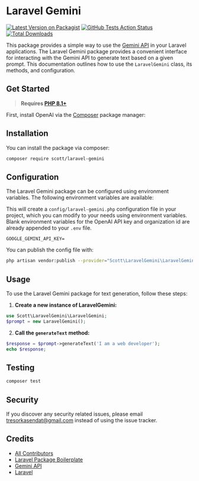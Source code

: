 # Laravel Gemini

[![Latest Version on Packagist](https://img.shields.io/packagist/v/scott/laravel-gemini.svg?style=flat-square)](https://packagist.org/packages/scott/laravel-gemini)
[![GitHub Tests Action Status](https://img.shields.io/github/workflow/status/scott/laravel-gemini/run-tests?label=tests)]()
[![Total Downloads](https://img.shields.io/packagist/dt/scott/laravel-gemini.svg?style=flat-square)](https://packagist.org/packages/scott/laravel-gemini)

This package provides a simple way to use the [Gemini API](https://docs.gemini.com/rest-api/) in your Laravel
applications.
The Laravel Gemini package provides a convenient interface for interacting with the Gemini API to generate text based on
a given prompt.
This documentation outlines how to use the `LaravelGemini` class, its methods, and configuration.

## Get Started

> **Requires [PHP 8.1+](https://php.net/releases/)**

First, install OpenAI via the [Composer](https://getcomposer.org/) package manager:

## Installation

You can install the package via composer:

```bash
composer require scott/laravel-gemini
```

## Configuration

The Laravel Gemini package can be configured using environment variables. The following environment variables are
available:

This will create a `config/laravel-gemini.php` configuration file in your project, which you can modify to your needs
using environment variables.
Blank environment variables for the OpenAI API key and organization id are already appended to your `.env` file.

```env
GOOGLE_GEMINI_API_KEY=
```

You can publish the config file with:

```bash
php artisan vendor:publish --provider="Scott\LaravelGemini\LaravelGeminiServiceProvider" --tag="laravel-gemini-config"
```

## Usage

To use the Laravel Gemini package for text generation, follow these steps:

1. **Create a new instance of LaravelGemini:**

```php
use Scott\LaravelGemini\LaravelGemini;
$prompt = new LaravelGemini();
```

2. **Call the `generateText` method:**

```php
$response = $prompt->generateText('I am a web developer');
echo $response;
```

## Testing

``` bash
composer test
```

## Security

If you discover any security related issues, please email [tresorkasendat@gmail.com](mailto:tresorkasendat@gmail.com)
instead of using the issue tracker.

## Credits

- [All Contributors](../../contributors)
- [Laravel Package Boilerplate](https://laravelpackageboilerplate.com)
- [Gemini API](https://docs.gemini.com/rest-api/)
- [Laravel](https://laravel.com)
